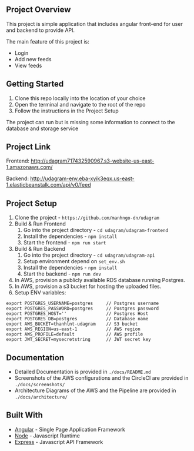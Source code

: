 ## Project Overview
This project is simple application that includes angular front-end for user and backend to provide API.

The main feature of this project is:

- Login
- Add new feeds
- View feeds

## Getting Started
1. Clone this repo locally into the location of your choice
2. Open the terminal and navigate to the root of the repo
3. Follow the instructions in the Project Setup

The project can run but is missing some information to connect to the database and storage service

## Project Link
Frontend: http://udagram717432590967.s3-website-us-east-1.amazonaws.com/

Backend: http://udagram-env.eba-xyik3eqx.us-east-1.elasticbeanstalk.com/api/v0/feed

## Project Setup
1. Clone the project - `https://github.com/manhngo-dn/udagram`
2. Build & Run Frontend
   1. Go into the project directory - `cd udagram/udagram-frontend`
   2. Install the dependencies - `npm install`
   3. Start the frontend - `npm run start`
3. Build & Run Backend
   1. Go into the project directory - `cd udagram/udagram-api`
   2. Setup environment depend on `set_env.sh`
   3. Install the dependencies - `npm install`
   4. Start the backend - `npm run dev`
4. In AWS, provision a publicly available RDS database running Postgres.
5. In AWS, provision a s3 bucket for hosting the uploaded files.
6. Setup ENV variables:

```
export POSTGRES_USERNAME=postgres     // Postgres username
export POSTGRES_PASSWORD=postgres     // Postgres password
export POSTGRES_HOST=''               // Postgres Host
export POSTGRES_DB=postgres           // Database name
export AWS_BUCKET=thanhlnt-udagram    // S3 bucket
export AWS_REGION=us-east-1           // AWS region
export AWS_PROFILE=default            // AWS profile
export JWT_SECRET=mysecretstring      // JWT secret key
```

## Documentation

- Detailed Documentation is provided in `./docs/README.md`
- Screenshots of the AWS configurations and the CircleCI are provided in `./docs/screenshots/`
- Architecture Diagrams of the AWS and the Pipeline are provided in `./docs/architecture/`

## Built With

- [Angular](https://angular.io/) - Single Page Application Framework
- [Node](https://nodejs.org) - Javascript Runtime
- [Express](https://expressjs.com/) - Javascript API Framework
